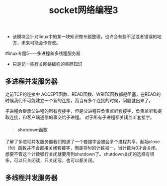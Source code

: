 ﻿---
layout: post
title:  "socket网络编程3"
data: 星期二, 07. 四月 2020 11:33上午 
categories: linux
tags: 专题
---
* 该模块会针对linux中的某一块知识做专题整理，也许会有些不足或者错误的地方，未来可能会作修改。

#linux专题5----多进程和多线程服务器

* 只是记一些有关网络编程的零碎知识

## 多进程并发服务器

之前TCP的连接中 ACCEPT函数、READ函数、WRITE函数都是阻塞，在READ的时候我们不可能建立一个新的连接，而当有多个连接的时候，问题就出来了。

子进程会继承父进程的所有套接字，但是父进程只负责监听套接字，负责监听和提取连接，和客户端通信的事交给子进程。 对于所有子进程都关闭监听套接字。

> #### shutdown函数
>
了解了多进程并发服务器我们知道了一个套接字会被会多个进程共享，起始close（fd）函数并不会直接关闭套接字，而是将fd的计数减一，当计数为0才会关闭。想要不管这个计数强行关闭就要用到shutdown了。shutdown关闭的选择有很多，可以只关闭读，只关闭写，也可以都关闭。


## 多线程并发服务器


